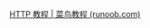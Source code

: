 [HTTP 教程 | 菜鸟教程 (runoob.com)](https://link.zhihu.com/?target=https%3A//www.runoob.com/http/http-tutorial.html)